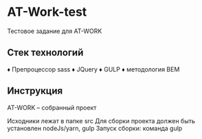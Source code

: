 # AT-Work-test
Тестовое задание для AT-WORK

## Стек технологий
♦ Препроцессор sass
♦ JQuery
♦ GULP
♦ методология BEM

## Инструкция
AT-WORK – собранный проект

Исходники лежат в папке src
Для сборки проекта должен быть установлен nodeJs/yarn, gulp
Запуск сборки: команда gulp
